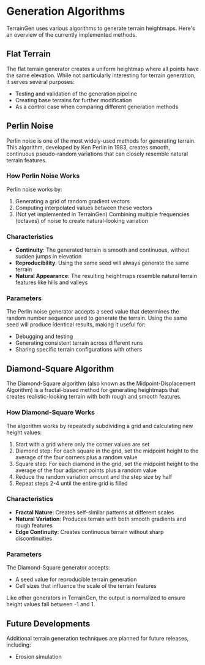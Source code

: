 # Generation Algorithms

TerrainGen uses various algorithms to generate terrain heightmaps. Here's an overview of the currently implemented methods.

## Flat Terrain

The flat terrain generator creates a uniform heightmap where all points have the same elevation. While not particularly interesting for terrain generation, it serves several purposes:

- Testing and validation of the generation pipeline
- Creating base terrains for further modification
- As a control case when comparing different generation methods

## Perlin Noise

Perlin noise is one of the most widely-used methods for generating terrain. This algorithm, developed by Ken Perlin in 1983, creates smooth, continuous pseudo-random variations that can closely resemble natural terrain features.

### How Perlin Noise Works

Perlin noise works by:
1. Generating a grid of random gradient vectors
2. Computing interpolated values between these vectors
3. (Not yet implemented in TerrainGen) Combining multiple frequencies (octaves) of noise to create natural-looking variation

### Characteristics

- **Continuity**: The generated terrain is smooth and continuous, without sudden jumps in elevation
- **Reproducibility**: Using the same seed will always generate the same terrain
- **Natural Appearance**: The resulting heightmaps resemble natural terrain features like hills and valleys

### Parameters

The Perlin noise generator accepts a seed value that determines the random number sequence used to generate the terrain. Using the same seed will produce identical results, making it useful for:

- Debugging and testing
- Generating consistent terrain across different runs
- Sharing specific terrain configurations with others

## Diamond-Square Algorithm

The Diamond-Square algorithm (also known as the Midpoint-Displacement Algorithm) is a fractal-based method for generating heightmaps that creates realistic-looking terrain with both rough and smooth features.

### How Diamond-Square Works

The algorithm works by repeatedly subdividing a grid and calculating new height values:

1. Start with a grid where only the corner values are set
2. Diamond step: For each square in the grid, set the midpoint height to the average of the four corners plus a random value
3. Square step: For each diamond in the grid, set the midpoint height to the average of the four adjacent points plus a random value
4. Reduce the random variation amount and the step size by half
5. Repeat steps 2-4 until the entire grid is filled

### Characteristics

- **Fractal Nature**: Creates self-similar patterns at different scales
- **Natural Variation**: Produces terrain with both smooth gradients and rough features
- **Edge Continuity**: Creates continuous terrain without sharp discontinuities

### Parameters

The Diamond-Square generator accepts:
- A seed value for reproducible terrain generation
- Cell sizes that influence the scale of the terrain features

Like other generators in TerrainGen, the output is normalized to ensure height values fall between -1 and 1.

## Future Developments

Additional terrain generation techniques are planned for future releases, including:

- Erosion simulation
